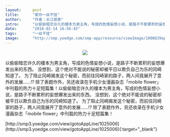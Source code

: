 ```yaml
---
layout:     post
title:      "爱你一丝不挂"
author:     "作者：长江朋美"
intro:      "以偷偷暗恋许久的榎本为男主角，写成的色情妄想小说，是路子不断累积的妄想爆发出来的东西。 没想到，这个绝对不能说的秘密却被平日以欺负自己为乐的冈崎知道了。 为了阻止冈崎揭发这个秘密，而前往冈崎家的路子，两人间竟展开了意外的发展……!? 除了表题作外，另还收录在手机少女漫画杂志「mobile flower」中刊载的热力十足短篇集！以偷偷暗恋许久的榎本为男主角，写成的色情妄想小说，是路子不断累积的妄想爆发出来的东西。 没想到，这个绝对不能说的秘密却被平日以欺负自己为乐的冈崎知道了。 为了阻止冈崎揭发这个秘密，而前往冈崎家的路子，两人间竟展开了意外的发展……!? 除了表题作外，另还收录在手机少女漫画杂志「mobile flower」中刊载的热力十足短篇集！"
date:       "2018-02-14 16:56:45"
tags:       "一丝不挂"
image:      "http://smp.yoedge.com/smp-app/resource/viewImage/1000839appline.png"
---
```

<div style="text-align: center">
<p><img src="http://smp.yoedge.com/smp-app/resource/viewImage/1000839appline.png"/></p>
</div>
<p class="post-meta">
<span>以偷偷暗恋许久的榎本为男主角，写成的色情妄想小说，是路子不断累积的妄想爆发出来的东西。 没想到，这个绝对不能说的秘密却被平日以欺负自己为乐的冈崎知道了。 为了阻止冈崎揭发这个秘密，而前往冈崎家的路子，两人间竟展开了意外的发展……!? 除了表题作外，另还收录在手机少女漫画杂志「mobile flower」中刊载的热力十足短篇集！以偷偷暗恋许久的榎本为男主角，写成的色情妄想小说，是路子不断累积的妄想爆发出来的东西。 没想到，这个绝对不能说的秘密却被平日以欺负自己为乐的冈崎知道了。 为了阻止冈崎揭发这个秘密，而前往冈崎家的路子，两人间竟展开了意外的发展……!? 除了表题作外，另还收录在手机少女漫画杂志「mobile flower」中刊载的热力十足短篇集！</span>
</p>
[http://smp3.yoedge.com/view/gotoAppLine/1025006](http://smp3.yoedge.com/view/gotoAppLine/1025006){:target="_blank"}


